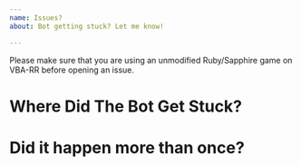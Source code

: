 ```yaml
---
name: Issues?
about: Bot getting stuck? Let me know!

---
```


Please make sure that you are using an unmodified Ruby/Sapphire game on VBA-RR before opening an issue.

# Where Did The Bot Get Stuck?

# Did it happen more than once?
